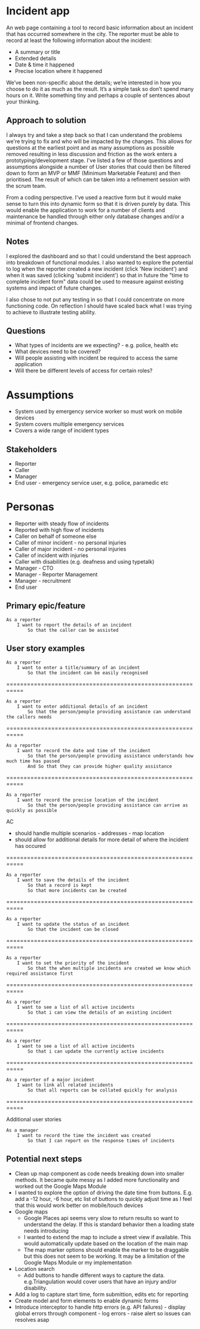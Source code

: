 # Incident app

An web page containing a tool to record basic information about an incident that has occurred somewhere in the city. The reporter must be able to record at least the following information about the incident:

-   A summary or title
-   Extended details
-   Date & time it happened
-   Precise location where it happened

We’ve been non-specific about the details; we’re interested in how you choose to do it as much as the result. It’s a simple task so don’t spend many hours on it. Write something tiny and perhaps a couple of sentences about your thinking.

## Approach to solution

I always try and take a step back so that I can understand the problems we're trying to fix and who will be impacted by the changes. This allows for questions at the earliest point and as many assumptions as possible removed resulting in less discussion and friction as the work enters a prototyping/development stage. I've listed a few of those questions and assumptions alongside a number of User stories that could then be filtered down to form an MVP or MMF (Minimum Marketable Feature) and then prioritised. The result of which can be taken into a refinement session with the scrum team.

From a coding perspective. I've used a reactive form but it would make sense to turn this into dynamic form so that it is driven purely by data. This would enable the application to work for a number of clients and maintenance be handled through either only database changes and/or a minimal of frontend changes.

## Notes

I explored the dashboard and so that I could understand the best approach into breakdown of functional modules. I also wanted to explore the potential to log when the reporter created a new incident (click 'New incident') and when it was saved (clicking 'submit incident') so that in future the "time to complete incident form" data could be used to measure against existing systems and impact of future changes.

I also chose to not put any testing in so that I could concentrate on more functioning code. On reflection I should have scaled back what I was trying to achieve to illustrate testing ability.

## Questions

-   What types of incidents are we expecting? - e.g. police, health etc
-   What devices need to be covered?
-   Will people assisting with incident be required to access the same application
-   Will there be different levels of access for certain roles?

# Assumptions

-   System used by emergency service worker so must work on mobile devices
-   System covers multiple emergency services
-   Covers a wide range of incident types

## Stakeholders

-   Reporter
-   Caller
-   Manager
-   End user - emergency service user, e.g. police, paramedic etc

# Personas

-   Reporter with steady flow of incidents
-   Reported with high flow of incidents
-   Caller on behalf of someone else
-   Caller of minor incident - no personal injuries
-   Caller of major incident - no personal injuries
-   Caller of incident with injuries
-   Caller with disabilities (e.g. deafness and using typetalk)
-   Manager - CTO
-   Manager - Reporter Management
-   Manager - recruitment
-   End user

## Primary epic/feature

    As a reporter
    	I want to report the details of an incident
    		So that the caller can be assisted

## User story examples

    As a reporter
    	I want to enter a title/summary of an incident
    		So that the incident can be easily recognised

===========================================================

    As a reporter
    	I want to enter additional details of an incident
    		So that the person/people providing assistance can understand the callers needs

===========================================================

    As a reporter
    	I want to record the date and time of the incident
    		So that the person/people providing assistance understands how much time has passed
    		And So that they can provide higher quality assistance

===========================================================

    As a reporter
    	I want to record the precise location of the incident
    		So that the person/people providing assistance can arrive as quickly as possible

AC

-   should handle multiple scenarios - addresses - map location
-   should allow for additional details for more detail of where the incident has occured

===========================================================

    As a reporter
    	I want to save the details of the incident
    		So that a record is kept
    		So that more incidents can be created

===========================================================

    As a reporter
    	I want to update the status of an incident
    		So that the incident can be closed

===========================================================

    As a reporter
    	I want to set the priority of the incident
    		So that the when multiple incidents are created we know which required assistance first

===========================================================

    As a reporter
    	I want to see a list of all active incidents
    		So that i can view the details of an existing incident

===========================================================

    As a reporter
    	I want to see a list of all active incidents
    		So that i can update the currently active incidents

===========================================================

    As a reporter of a major incident
    	I want to link all related incidents
    		So that all reports can be collated quickly for analysis

===========================================================

Additional user stories

    As a manager
    	I want to record the time the incident was created
    		So that I can report on the response times of incidents

## Potential next steps

-   Clean up map component as code needs breaking down into smaller methods. It became quite messy as I added more functionality and worked out the Google Maps Module
-   I wanted to explore the option of driving the date time from buttons. E.g. add a -12 hour, -6 hour, etc list of buttons to quickly adjust time as I feel that this would work better on mobile/touch devices
-   Google maps
    -   Google Places api seems very slow to return results so want to understand the delay. If this is standard behavior then a loading state needs introducing
    -   I wanted to extend the map to include a street view if available. This would automatically update based on the location of the main map
    -   The map marker options should enable the marker to be draggable but this does not seem to be working. It may be a limitation of the Google Maps Module or my implementation
-   Location search
    -   Add buttons to handle different ways to capture the data. e.g.Triangulation would cover users that have an injury and/or disability.
-   Add a log to capture start time, form submittion, edits etc for reporting
-   Create model and form elements to enable dynamic forms
-   Introduce interceptor to handle http errors (e.g. API failures) - display global errors through component - log errors - raise alert so issues can resolves asap
